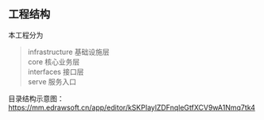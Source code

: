## 工程结构
本工程分为 
> infrastructure 基础设施层 \
> core 核心业务层 \
> interfaces 接口层 \
> serve 服务入口

目录结构示意图： https://mm.edrawsoft.cn/app/editor/kSKPIaylZDFnqleGtfXCV9wA1Nmq7tk4
